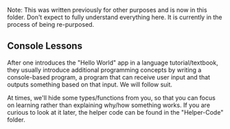 Note: This was written previously for other purposes and is now in this folder. Don't expect to fully understand everything here. It is currently in the process of being re-purposed.

## Console Lessons

After one introduces the "Hello World" app in a language tutorial/textbook, they usually introduce additional programming concepts by writing a console-based program, a program that can receive user input and that outputs something based on that input. We will follow suit.

At times, we'll hide some types/functions from you, so that you can focus on learning rather than explaining why/how something works. If you are curious to look at it later, the helper code can be found in the "Helper-Code" folder.
